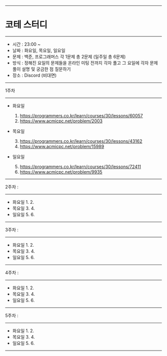 ***
# 코테 스터디
***
+ 시간 : 23:00 ~
+ 날짜 : 화요일, 목요일, 일요일
+ 문제 : 백준, 프로그래머스 각 1문제 총 2문제 (일주일 총 6문제)
+ 방식 : 정해진 요일의 문제들을 온라인 미팅 전까지 각자 풀고 그 요일에 각자 문제풀이 설명 및 궁금한 점 질문하기
+ 장소 : Discord (비대면)
***
1주차
***
+ 화요일
  
  1.  https://programmers.co.kr/learn/courses/30/lessons/60057
  2.  https://www.acmicpc.net/problem/2003
+ 목요일
  
  3.  https://programmers.co.kr/learn/courses/30/lessons/43162
  4.  https://www.acmicpc.net/problem/15989
  
+ 일요일
  
  5.  https://programmers.co.kr/learn/courses/30/lessons/72411
  6.  https://www.acmicpc.net/problem/9935
***
2주차 :
***
+ 화요일
    1. 
    2. 
+ 목요일
    3. 
    4. 
+ 일요일
    5. 
    6. 
***
3주차 :
***
+ 화요일
    1. 
    2. 
+ 목요일
    3. 
    4. 
+ 일요일
    5. 
    6. 
***
4주차 :
***
+ 화요일
    1. 
    2. 
+ 목요일
    3. 
    4. 
+ 일요일
    5. 
    6. 
***
5주차 :
***
+ 화요일
    1. 
    2. 
+ 목요일
    3. 
    4. 
+ 일요일
    5. 
    6. 
***